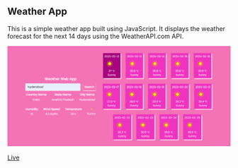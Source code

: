 ## Weather App
This is a simple weather app built using JavaScript. It displays the weather forecast for the next 14 days using the WeatherAPI.com API.

![](weather.PNG)

[Live](https://weatherappforecast14.netlify.app/)